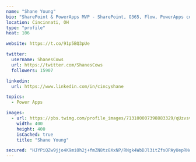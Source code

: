 ```yaml
---
name: "Shane Young"
bio: "SharePoint & PowerApps MVP - SharePoint, O365, Flow, PowerApps consulting? @PowerApps911 | Pure Snark? You found it."
location: Cincinnati, OH
type: "profile"
heat: 106

website: https://t.co/91p5BQ3pUe

twitter:
  username: ShanesCows
  url: https://twitter.com/ShanesCows
  followers: 15907

linkedin:
  url: https://www.linkedin.com/in/cincyshane

topics:
  - Power Apps

images:
  - url: https://pbs.twimg.com/profile_images/713100007398883329/qUzvsvQ3_400x400.jpg
    width: 400
    height: 400
    isCached: true
    title: "Shane Young"

secured: "HJYPiQZw9jjo4K9miOh2j+fmZN8tz8XxNP/RNgk4WbDJl3itZfsOPAyUepRNooc2ivC82J+yu+NKP+HOGEfOVbCNdBG20VFAPNESh3GSHiiol22P8GtsV9DfhyNVYsi9+gZI7kytTQlMKEXCcdFMvdpBFhGESTyWrTFuzihaABh2FgqXf5KaiNYVUGF2yO9tTWoRfaezhRxyWVlg/3IQlDnmQpBPmEDsyPaCNft6Mf+p66TpCPwCo4yf9uQIxdbeTk+N4Rqx4SX4lXrRBMXN/gU5HEo2IToSq1u07dJFH3nQ3jda5VaS+PUfxiWY54ppNw/wZNvBIWMgkT0GAoOXeOyQCSYTFZee9XV+d2WB0vrdFuuqvEBqJQWQzF7QceeGUHX1TZMrQZbLbliKeVDZjo4fVyaYWRK0tvApVTsf8zo=;OGPe/WrRwc40Hm/yC5qIHA=="
---
```


